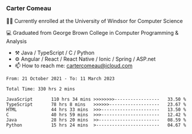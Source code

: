 ### Carter Comeau

🙋‍♂️ Currently enrolled at the University of Windsor for Computer Science

💻 Graduated from George Brown College in Computer Programming & Analysis

- ⚒️ Java / TypeScript / C / Python
- ⚙️ Angular / React / React Native / Ionic / Spring / ASP.net
- 📫 How to reach me: cartercomeau@icloud.com

<!--START_SECTION:waka-->

```text
From: 21 October 2021 - To: 11 March 2023

Total Time: 330 hrs 2 mins

JavaScript       110 hrs 34 mins >>>>>>>>-----------------   33.50 %
TypeScript       78 hrs 8 mins   >>>>>>-------------------   23.67 %
HTML             44 hrs 33 mins  >>>----------------------   13.50 %
C                40 hrs 59 mins  >>>----------------------   12.42 %
Java             28 hrs 20 mins  >>-----------------------   08.59 %
Python           15 hrs 24 mins  >------------------------   04.67 %
```

<!--END_SECTION:waka-->
